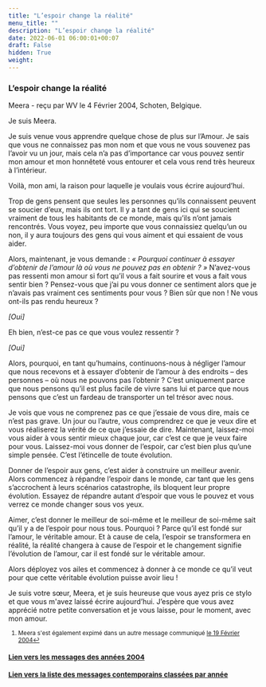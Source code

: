 ```yaml
---
title: "L’espoir change la réalité"
menu_title: ""
description: "L’espoir change la réalité"
date: 2022-06-01 06:00:01+00:07
draft: False
hidden: True
weight:
---
```

### L’espoir change la réalité

Meera - reçu par WV le 4 Février 2004, Schoten, Belgique.

Je suis Meera.

Je suis venue vous apprendre quelque chose de plus sur l’Amour. Je sais que vous ne connaissez pas mon nom et que vous ne vous souvenez pas l’avoir vu un jour, mais cela n’a pas d’importance car vous pouvez sentir mon amour et mon honnêteté vous entourer et cela vous rend très heureux à l’intérieur.

Voilà, mon ami, la raison pour laquelle je voulais vous écrire aujourd’hui.

Trop de gens pensent que seules les personnes qu’ils connaissent peuvent se soucier d’eux, mais ils ont tort. Il y a tant de gens ici qui se soucient vraiment de tous les habitants de ce monde, mais qu’ils n’ont jamais rencontrés. Vous voyez, peu importe que vous connaissiez quelqu’un ou non, il y aura toujours des gens qui vous aiment et qui essaient de vous aider.

Alors, maintenant, je vous demande : *« Pourquoi continuer à essayer d’obtenir de l’amour là où vous ne pouvez pas en obtenir ? »* N’avez-vous pas ressenti mon amour si fort qu’il vous a fait sourire et vous a fait vous sentir bien ? Pensez-vous que j’ai pu vous donner ce sentiment alors que je n’avais pas vraiment ces sentiments pour vous ? Bien sûr que non ! Ne vous ont-ils pas rendu heureux ?

*[Oui]* 

Eh bien, n’est-ce pas ce que vous voulez ressentir ?

*[Oui]*

Alors, pourquoi, en tant qu’humains, continuons-nous à négliger l’amour que nous recevons et à essayer d’obtenir de l’amour à des endroits – des personnes – où nous ne pouvons pas l’obtenir ? C’est uniquement parce que nous pensons qu’il est plus facile de vivre sans lui et parce que nous pensons que c’est un fardeau de transporter un tel trésor avec nous.

Je vois que vous ne comprenez pas ce que j’essaie de vous dire, mais ce n’est pas grave. Un jour ou l’autre, vous comprendrez ce que je veux dire et vous réaliserez la vérité de ce que j’essaie de dire.
Maintenant, laissez-moi vous aider à vous sentir mieux chaque jour, car c’est ce que je veux faire pour vous. Laissez-moi vous donner de l’espoir, car c’est bien plus qu’une simple pensée. C’est l’étincelle de toute évolution.

Donner de l’espoir aux gens, c’est aider à construire un meilleur avenir. Alors commencez à répandre l’espoir dans le monde, car tant que les gens s’accrochent à leurs scénarios catastrophe, ils bloquent leur propre évolution. Essayez de répandre autant d’espoir que vous le pouvez et vous verrez ce monde changer sous vos yeux.

Aimer, c’est donner le meilleur de soi-même et le meilleur de soi-même sait qu’il y a de l’espoir pour nous tous. Pourquoi ? Parce qu’il est fondé sur l’amour, le véritable amour. Et à cause de cela, l’espoir se transformera en réalité, la réalité changera à cause de l’espoir et le changement signifie l’évolution de l’amour, car il est fondé sur le véritable amour.

Alors déployez vos ailes et commencez à donner à ce monde ce qu’il veut pour que cette véritable évolution puisse avoir lieu !

Je suis votre sœur, Meera, et je suis heureuse que vous ayez pris ce stylo et que vous m'avez laissé écrire aujourd’hui. J’espère que vous avez apprécié notre petite conversation et je vous laisse, pour le moment, avec mon amour.
<small>

1. <large id="f1"> Meera s'est également expimé dans un autre message communiqué [le 19 Février 2004](/fr-contemporary-messages/fr-contemporary-messages-by-date-order/fr-contemporary-messages-2004/fr-2004-2-19-1-wv-meera/)[↩](#a1)

### [**Lien vers les messages des années 2004**](/fr-contemporary-messages/fr-contemporary-messages-by-date-order/fr-contemporary-messages-2004/)

### [**Lien vers la liste des messages contemporains classées par année**](/fr-contemporary-messages/fr-contemporary-messages-by-date-order/)

